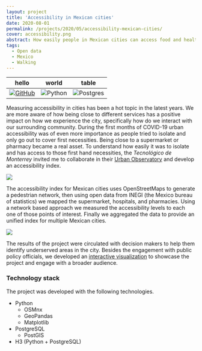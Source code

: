 ```yaml
---
layout: project
title: 'Accessibility in Mexican cities'
date: 2020-08-01
permalink: /projects/2020/05/accessibility-mexican-cities/
cover: accessibility.png
abstract: How easily people in Mexican cities can access food and healthcare services? This project aims to leverage open source data to identify how easily was to cover essential necessities during the COVID-19 crisis.
tags:
  - Open data
  - Mexico
  - Walking
---
```



hello | world | table 
:-------------------------:|:-------------------------:|:-------------------------:
[![GitHub](https://img.shields.io/badge/github-%23121011.svg?style=for-the-badge&logo=github&logoColor=white)](https://github.com/Observatorio-Ciudades/accesibilidad-urbana) | ![Python](https://img.shields.io/badge/python-3670A0?style=for-the-badge&logo=python&logoColor=ffdd54) | ![Postgres](https://img.shields.io/badge/postgres-%23316192.svg?style=for-the-badge&logo=postgresql&logoColor=white)

Measuring accessibility in cities has been a hot topic in the latest years. We are more aware of how being close to different services has a positive impact on how we experience the city, specifically how do we interact with our surrounding community. During the first months of COVID-19 urban accessibility was of even more importance as people tried to isolate and only go out to cover first necessities. Being close to a supermarket or pharmacy became a real asset. To understand how easily it was to isolate and has access to those first hand necessities, the *Tecnológico de Monterrey* invited me to collaborate in their [Urban Observatory](https://observatoriodeciudades.mx/) and develop an accessibility index.

![]({{site.imgsurl}}Observatorio_ciudades_metodologia.png)

The accessibility index for Mexican cities uses OpenStreetMaps to generate a pedestrian network, then using open data from INEGI (the Mexico bureau of statistics) we mapped the supermarket, hospitals, and pharmacies. Using a network based approach we measured the accessibility levels to each one of those points of interest. Finally we aggregated the data to provide an unified index for multiple Mexican cities.

![]({{site.imgsurl}}TEC001.png)

The results of the project were circulated with decision makers to help them identify underserved areas in the city. Besides the engagement with public policy officials, we developed an [interactive visualization](https://observatoriodeciudades.mx/investigaciones/indice-de-proximidad/) to showcase the project and engage with a broader audience. 

### Technology stack

The project was developed with the following technologies.

- Python
	- OSMnx
	- GeoPandas
	- Matplotlib
- PostgreSQL
	- PostGIS
- H3 (Python + PostgreSQL)
